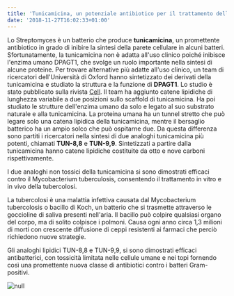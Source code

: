 ```yaml
---
title: 'Tunicamicina, un potenziale antibiotico per il trattamento della tubercolosi'
date: '2018-11-27T16:02:33+01:00'
---
```

Lo Streptomyces è un batterio che produce **tunicamicina**, un promettente antibiotico in grado di inibire la sintesi della parete cellulare in alcuni batteri. Sfortunatamente, la tunicamicina non è adatta all'uso clinico poiché inibisce l'enzima umano DPAGT1, che svolge un ruolo importante nella sintesi di alcune proteine. Per trovare alternative più adatte all'uso clinico, un team di ricercatori dell'Università di Oxford hanno sintetizzato dei derivati ​​della tunicamicina e studiato la struttura e la funzione di **DPAGT1**. Lo studio è stato pubblicato sulla rivista [Cell](https://www.cell.com/cell/fulltext/S0092-8674(18)31393-X?_returnURL=https%3A%2F%2Flinkinghub.elsevier.com%2Fretrieve%2Fpii%2FS009286741831393X%3Fshowall%3Dtrue). Il team ha aggiunto catene lipidiche di lunghezza variabile a due posizioni sullo scaffold di tunicamicina. Ha poi studiato le strutture dell'enzima umano da solo e legato al suo substrato naturale e alla tunicamicina. La proteina umana ha un tunnel stretto che può legare solo una catena lipidica della tunicamicina, mentre il bersaglio batterico ha un ampio solco che può ospitarne due. Da questa differenza sono partiti i ricercatori nella sintesi di due analoghi tunicamicina più potenti, chiamati **TUN-8,8** e **TUN-9,9**. Sintetizzati a partire dalla tunicamicina hanno catene lipidiche costituite da otto e nove carboni rispettivamente. 

I due analoghi non tossici della tunicamicina si sono dimostrati efficaci contro il Mycobacterium tuberculosis, consentendo il trattamento in vitro e in vivo della tubercolosi.

La tubercolosi è una malattia infettiva causata dal Mycobacterium tubercolosis o bacillo di Koch, un batterio che si trasmette attraverso le goccioline di saliva presenti nell'aria. Il bacillo può colpire qualsiasi organo del corpo, ma di solito colpisce i polmoni. Causa ogni anno circa 1,3 milioni di morti con crescente diffusione di ceppi resistenti ai farmaci che perciò richiedono nuove strategie.

Gli analoghi lipidici TUN-8,8 e TUN-9,9, si sono dimostrati efficaci antibatterici, con tossicità limitata nelle cellule umane e nei topi fornendo così una promettente nuova classe di antibiotici contro i batteri Gram-positivi.

![null](/img/fx1.jpg)
